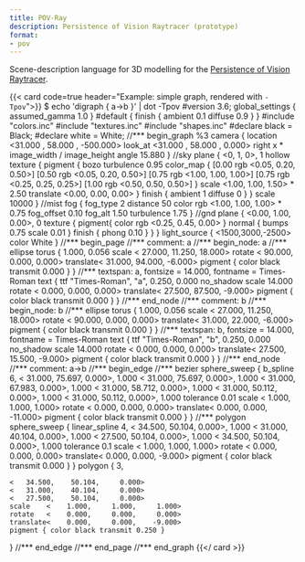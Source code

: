 ```yaml
---
title: POV-Ray
description: Persistence of Vision Raytracer (prototype)
format:
- pov
---
```

Scene-description language for 3D modelling for the 
[Persistence of Vision Raytracer](http://www.povray.org/).

{{< card code=true header="Example: simple graph, rendered with `-Tpov`">}}
$ echo 'digraph { a->b }' | dot -Tpov
#version 3.6;
global_settings { assumed_gamma 1.0 }
#default { finish { ambient 0.1 diffuse 0.9 } }
#include "colors.inc"
#include "textures.inc"
#include "shapes.inc"
#declare black = Black;
#declare white = White;
//*** begin_graph %3
camera { location <31.000 , 58.000 , -500.000>
         look_at  <31.000 , 58.000 , 0.000>
         right x * image_width / image_height
         angle 15.880
}
//sky
plane { <0, 1, 0>, 1 hollow
    texture {
        pigment { bozo turbulence 0.95
            color_map {
                [0.00 rgb <0.05, 0.20, 0.50>]
                [0.50 rgb <0.05, 0.20, 0.50>]
                [0.75 rgb <1.00, 1.00, 1.00>]
                [0.75 rgb <0.25, 0.25, 0.25>]
                [1.00 rgb <0.50, 0.50, 0.50>]
            }
            scale <1.00, 1.00, 1.50> * 2.50
            translate <0.00, 0.00, 0.00>
        }
        finish { ambient 1 diffuse 0 }
    }
    scale 10000
}
//mist
fog { fog_type 2
    distance 50
    color rgb <1.00, 1.00, 1.00> * 0.75
    fog_offset 0.10
    fog_alt 1.50
    turbulence 1.75
}
//gnd
plane { <0.00, 1.00, 0.00>, 0
    texture {
        pigment{ color rgb <0.25, 0.45, 0.00> }
        normal { bumps 0.75 scale 0.01 }
        finish { phong 0.10 }
    }
}
light_source { <1500,3000,-2500> color White }
//*** begin_page
//*** comment: a
//*** begin_node: a
//*** ellipse
torus { 1.000, 0.056
    scale    <   27.000,    11.250,    18.000>
    rotate   <   90.000,     0.000,     0.000>
    translate<   31.000,    94.000,    -6.000>
    pigment { color black transmit 0.000 }
}
//*** textspan: a, fontsize = 14.000, fontname = Times-Roman
text {
    ttf "Times-Roman",
    "a", 0.250, 0.000
        no_shadow
    scale 14.000
    rotate   <    0.000,     0.000,     0.000>
    translate<   27.500,    87.500,    -9.000>
    pigment { color black transmit 0.000 }
}
//*** end_node
//*** comment: b
//*** begin_node: b
//*** ellipse
torus { 1.000, 0.056
    scale    <   27.000,    11.250,    18.000>
    rotate   <   90.000,     0.000,     0.000>
    translate<   31.000,    22.000,    -6.000>
    pigment { color black transmit 0.000 }
}
//*** textspan: b, fontsize = 14.000, fontname = Times-Roman
text {
    ttf "Times-Roman",
    "b", 0.250, 0.000
        no_shadow
    scale 14.000
    rotate   <    0.000,     0.000,     0.000>
    translate<   27.500,    15.500,    -9.000>
    pigment { color black transmit 0.000 }
}
//*** end_node
//*** comment: a->b
//*** begin_edge
//*** bezier
sphere_sweep {
    b_spline
    6,
    <   31.000,    75.697,     0.000>, 1.000
    <   31.000,    75.697,     0.000>, 1.000
    <   31.000,    67.983,     0.000>, 1.000
    <   31.000,    58.712,     0.000>, 1.000
    <   31.000,    50.112,     0.000>, 1.000
    <   31.000,    50.112,     0.000>, 1.000
        tolerance 0.01
    scale    <    1.000,     1.000,     1.000>
    rotate   <    0.000,     0.000,     0.000>
    translate<    0.000,     0.000,   -11.000>
    pigment { color black transmit 0.000 }
}
//*** polygon
sphere_sweep {
    linear_spline
    4,
    <   34.500,    50.104,     0.000>, 1.000
    <   31.000,    40.104,     0.000>, 1.000
    <   27.500,    50.104,     0.000>, 1.000
    <   34.500,    50.104,     0.000>, 1.000
    tolerance 0.1
    scale    <    1.000,     1.000,     1.000>
    rotate   <    0.000,     0.000,     0.000>
    translate<    0.000,     0.000,    -9.000>
    pigment { color black transmit 0.000 }
}
polygon { 3,

    <   34.500,    50.104,     0.000>
    <   31.000,    40.104,     0.000>
    <   27.500,    50.104,     0.000>
    scale    <    1.000,     1.000,     1.000>
    rotate   <    0.000,     0.000,     0.000>
    translate<    0.000,     0.000,    -9.000>
    pigment { color black transmit 0.250 }
}
//*** end_edge
//*** end_page
//*** end_graph
{{</ card >}}
